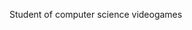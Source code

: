 Student of computer science
videogames

<!---
R-ImmortalKing/R-ImmortalKing is a ✨ special ✨ repository because its `README.md` (this file) appears on your GitHub profile.
You can click the Preview link to take a look at your changes.
--->
